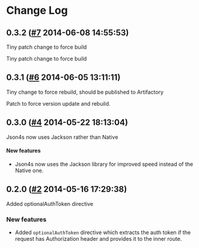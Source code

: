 # Change Log

## 0.3.2 ([#7](https://git.mobcastdev.com/Platform/common-spray-auth/pull/7) 2014-06-08 14:55:53)

Tiny patch change to force build

Tiny patch change to force build

## 0.3.1 ([#6](https://git.mobcastdev.com/Platform/common-spray-auth/pull/6) 2014-06-05 13:11:11)

Tiny change to force rebuild, should be published to Artifactory

Patch to force version update and rebuild.

## 0.3.0 ([#4](https://git.mobcastdev.com/Platform/common-spray-auth/pull/4) 2014-05-22 18:13:04)

Json4s now uses Jackson rather than Native

#### New features

- Json4s now uses the Jackson library for improved speed instead of the Native one.

## 0.2.0 ([#2](https://git.mobcastdev.com/Platform/common-spray-auth/pull/2) 2014-05-16 17:29:38)

Added optionalAuthToken directive

### New features

- Added ```optionalAuthToken``` directive which extracts the auth token if the request has Authorization header and provides it to the inner route.

